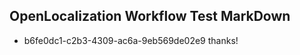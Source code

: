 ## OpenLocalization Workflow Test MarkDown

* b6fe0dc1-c2b3-4309-ac6a-9eb569de02e9 
thanks!



<!--HONumber=Feb16_HO3-->
